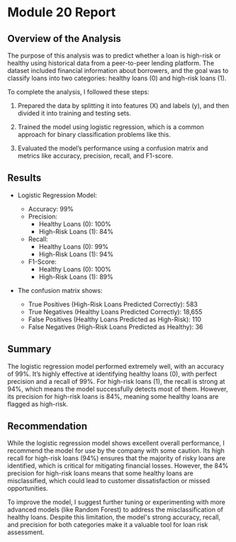 # Module 20 Report

## Overview of the Analysis

The purpose of this analysis was to predict whether a loan is high-risk or healthy using historical data from a peer-to-peer lending platform. The dataset included financial information about borrowers, and the goal was to classify loans into two categories: healthy loans (0) and high-risk loans (1).

To complete the analysis, I followed these steps:

1) Prepared the data by splitting it into features (X) and labels (y), and then divided it into training and testing sets.

2) Trained the model using logistic regression, which is a common approach for binary classification problems like this.

3) Evaluated the model’s performance using a confusion matrix and metrics like accuracy, precision, recall, and F1-score.

## Results

* Logistic Regression Model:
    * Accuracy: 99%
    * Precision:
        * Healthy Loans (0): 100%
        * High-Risk Loans (1): 84%
    * Recall:
        * Healthy Loans (0): 99%
        * High-Risk Loans (1): 94%
    * F1-Score:
        * Healthy Loans (0): 100%
        * High-Risk Loans (1): 89%

* The confusion matrix shows:
    * True Positives (High-Risk Loans Predicted Correctly): 583
    * True Negatives (Healthy Loans Predicted Correctly): 18,655
    * False Positives (Healthy Loans Predicted as High-Risk): 110
    * False Negatives (High-Risk Loans Predicted as Healthy): 36


## Summary

The logistic regression model performed extremely well, with an accuracy of 99%. It’s highly effective at identifying healthy loans (0), with perfect precision and a recall of 99%. For high-risk loans (1), the recall is strong at 94%, which means the model successfully detects most of them. However, its precision for high-risk loans is 84%, meaning some healthy loans are flagged as high-risk.

## Recommendation 

While the logistic regression model shows excellent overall performance, I recommend the model for use by the company with some caution. Its high recall for high-risk loans (94%) ensures that the majority of risky loans are identified, which is critical for mitigating financial losses. However, the 84% precision for high-risk loans means that some healthy loans are misclassified, which could lead to customer dissatisfaction or missed opportunities.

To improve the model, I suggest further tuning or experimenting with more advanced models (like Random Forest) to address the misclassification of healthy loans. Despite this limitation, the model's strong accuracy, recall, and precision for both categories make it a valuable tool for loan risk assessment.
